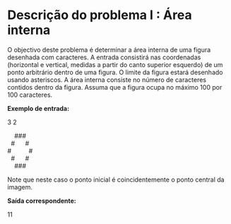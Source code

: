 # Descrição do problema I : Área interna

O objectivo deste problema é determinar a área interna de uma figura desenhada com caracteres. A entrada consistirá nas coordenadas (horizontal e vertical, medidas a partir do canto superior esquerdo) de um ponto arbitrário dentro de uma figura. O limite da figura estará desenhado usando asteriscos. A área interna consiste no número de caracteres contidos dentro da figura. Assuma que a figura ocupa no máximo 100 por 100 caracteres.  

**Exemplo de entrada:**  

3 2  

&nbsp;&nbsp;&nbsp;&nbsp;###  
&nbsp;&nbsp;#&nbsp;&nbsp;&nbsp;&nbsp;&nbsp;&nbsp;#  
#&nbsp;&nbsp;&nbsp;&nbsp;&nbsp;&nbsp;&nbsp;&nbsp;&nbsp;&nbsp;#  
&nbsp;&nbsp;#&nbsp;&nbsp;&nbsp;&nbsp;&nbsp;&nbsp;#  
&nbsp;&nbsp;&nbsp;&nbsp;###  

Note que neste caso o ponto inicial é coincidentemente o ponto central da imagem.  

**Saída correspondente:**  

11